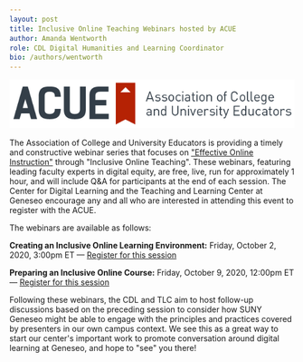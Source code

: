 ```yaml
---
layout: post
title: Inclusive Online Teaching Webinars hosted by ACUE
author: Amanda Wentworth
role: CDL Digital Humanities and Learning Coordinator
bio: /authors/wentworth
---
```


![ACUE Logo](/images/ACUE_color2.png)

The Association of College and University Educators is providing a timely and constructive webinar series that focuses on ["Effective Online Instruction"](https://acue.org/webinars/inclusive-online-teaching/) through "Inclusive Online Teaching". These webinars, featuring leading faculty experts in digital equity, are free, live, run for approximately 1 hour, and will include Q&A for participants at the end of each session. The Center for Digital Learning and the Teaching and Learning Center at Geneseo encourage any and all who are interested in attending this event to register with the ACUE.

The webinars are available as follows:

**Creating an Inclusive Online Learning Environment:** Friday, October 2, 2020, 3:00pm ET — [Register for this session](https://zoom.us/webinar/register/7116004382343/WN_DIyz9X-YSI6Cnn4RxX_4Xw)

**Preparing an Inclusive Online Course:** Friday, October 9, 2020, 12:00pm ET — [Register for this session](https://zoom.us/webinar/register/9316007883337/WN_JvXEdvwOS8OZOgdjW1fzAA)

Following these webinars, the CDL and TLC aim to host follow-up discussions based on the preceding session to consider how SUNY Geneseo might be able to engage with the principles and practices covered by presenters in our own campus context. We see this as a great way to start our center's important work to promote conversation around digital learning at Geneseo, and hope to "see" you there!